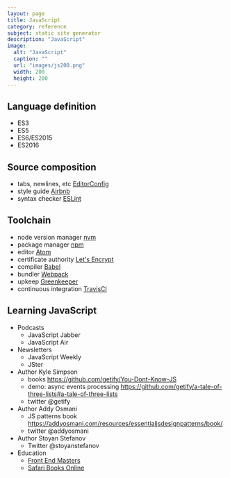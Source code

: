 ```yaml
---
layout: page
title: JavaScript
category: reference
subject: static site generator
description: "JavaScript"
image:
  alt: "JavaScript"
  caption: ""
  url: "images/js200.png"
  width: 200
  height: 200
---
```


Language definition
-------------------
* ES3
* ES5
* ES6/ES2015
* ES2016

Source composition
------------------

* tabs, newlines, etc [EditorConfig](http://editorconfig.org/)
* style guide [Airbnb](http://airbnb.io/javascript/)
* syntax checker [ESLint](http://eslint.org/docs/user-guide/getting-started)

Toolchain
---------

* node version manager [nvm](https://davidwalsh.name/nvm)
* package manager [npm](http://www.sitepoint.com/beginners-guide-node-package-manager/)
* editor [Atom](http://blog.atom.io/2014/03/13/git-integration.html)
* certificate authority [Let's Encrypt](https://letsencrypt.org/)
* compiler [Babel](https://babeljs.io/)
* bundler [Webpack](https://webpack.github.io/docs/tutorials/getting-started/)
* upkeep [Greenkeeper](https://greenkeeper.io/)
* continuous integration [TravisCI](https://travis-ci.org/)

Learning JavaScript
-------------------

* Podcasts
    * JavaScript Jabber
    * JavaScript Air
* Newsletters
    * JavaScript Weekly
    * JSter
* Author Kyle Simpson
    * books https://github.com/getify/You-Dont-Know-JS
    * demo: async events processing https://github.com/getify/a-tale-of-three-lists#a-tale-of-three-lists
    * twitter @getify
* Author Addy Osmani
    * JS patterns book https://addyosmani.com/resources/essentialjsdesignpatterns/book/
    * twitter @addyosmani
* Author Stoyan Stefanov
    * Twitter @stoyanstefanov
* Education
    * [Front End Masters](https://FrontEndMasters.com/)
    * [Safari Books Online](https://www.SafariBooksOnline.com)
